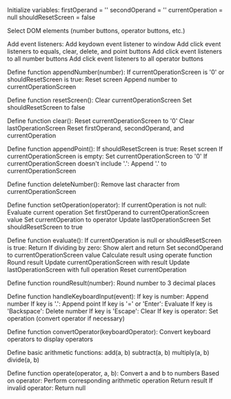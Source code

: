 Initialize variables:
firstOperand = ''
secondOperand = ''
currentOperation = null
shouldResetScreen = false

Select DOM elements (number buttons, operator buttons, etc.)

Add event listeners:
Add keydown event listener to window
Add click event listeners to equals, clear, delete, and point buttons
Add click event listeners to all number buttons
Add click event listeners to all operator buttons

Define function appendNumber(number):
If currentOperationScreen is '0' or shouldResetScreen is true:
Reset screen
Append number to currentOperationScreen

Define function resetScreen():
Clear currentOperationScreen
Set shouldResetScreen to false

Define function clear():
Reset currentOperationScreen to '0'
Clear lastOperationScreen
Reset firstOperand, secondOperand, and currentOperation

Define function appendPoint():
If shouldResetScreen is true:
Reset screen
If currentOperationScreen is empty:
Set currentOperationScreen to '0'
If currentOperationScreen doesn't include '.':
Append '.' to currentOperationScreen

Define function deleteNumber():
Remove last character from currentOperationScreen

Define function setOperation(operator):
If currentOperation is not null:
Evaluate current operation
Set firstOperand to currentOperationScreen value
Set currentOperation to operator
Update lastOperationScreen
Set shouldResetScreen to true

Define function evaluate():
If currentOperation is null or shouldResetScreen is true:
Return
If dividing by zero:
Show alert and return
Set secondOperand to currentOperationScreen value
Calculate result using operate function
Round result
Update currentOperationScreen with result
Update lastOperationScreen with full operation
Reset currentOperation

Define function roundResult(number):
Round number to 3 decimal places

Define function handleKeyboardInput(event):
If key is number:
Append number
If key is '.':
Append point
If key is '=' or 'Enter':
Evaluate
If key is 'Backspace':
Delete number
If key is 'Escape':
Clear
If key is operator:
Set operation (convert operator if necessary)

Define function convertOperator(keyboardOperator):
Convert keyboard operators to display operators

Define basic arithmetic functions:
add(a, b)
subtract(a, b)
multiply(a, b)
divide(a, b)

Define function operate(operator, a, b):
Convert a and b to numbers
Based on operator:
Perform corresponding arithmetic operation
Return result
If invalid operator:
Return null
